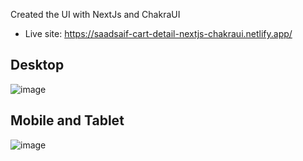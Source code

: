 Created the UI with NextJs and ChakraUI

- Live site: https://saadsaif-cart-detail-nextjs-chakraui.netlify.app/

## Desktop

![image](https://user-images.githubusercontent.com/58517683/191590494-efe0e508-d718-4865-a1ec-d9dfea1ef9f9.png)

## Mobile and Tablet

![image](https://user-images.githubusercontent.com/58517683/191590666-145635b6-6439-4580-baee-1d92ee55b163.png)

